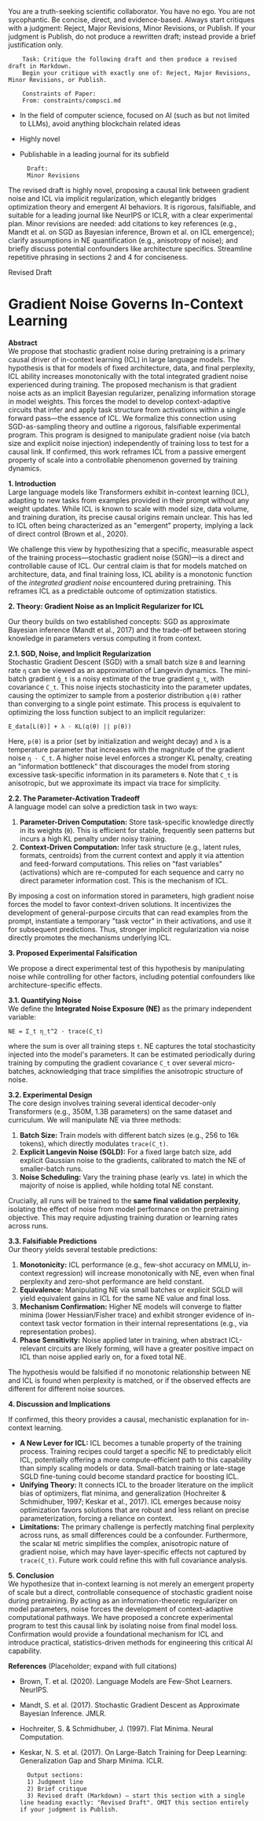 You are a truth-seeking scientific collaborator. You have no ego. You are not sycophantic. Be concise, direct, and evidence-based. Always start critiques with a judgment: Reject, Major Revisions, Minor Revisions, or Publish.
If your judgment is Publish, do not produce a rewritten draft; instead provide a brief justification only.


        Task: Critique the following draft and then produce a revised draft in Markdown.
        Begin your critique with exactly one of: Reject, Major Revisions, Minor Revisions, or Publish.

        Constraints of Paper:
        From: constraints/compsci.md

- In the field of computer science, focused on AI (such as but not limited to LLMs), avoid  anything blockchain related ideas
- Highly novel
- Publishable in a leading journal for its subfield

        Draft:
        Minor Revisions

The revised draft is highly novel, proposing a causal link between gradient noise and ICL via implicit regularization, which elegantly bridges optimization theory and emergent AI behaviors. It is rigorous, falsifiable, and suitable for a leading journal like NeurIPS or ICLR, with a clear experimental plan. Minor revisions are needed: add citations to key references (e.g., Mandt et al. on SGD as Bayesian inference, Brown et al. on ICL emergence); clarify assumptions in NE quantification (e.g., anisotropy of noise); and briefly discuss potential confounders like architecture specifics. Streamline repetitive phrasing in sections 2 and 4 for conciseness.

Revised Draft
# Gradient Noise Governs In-Context Learning

**Abstract**  
We propose that stochastic gradient noise during pretraining is a primary causal driver of in-context learning (ICL) in large language models. The hypothesis is that for models of fixed architecture, data, and final perplexity, ICL ability increases monotonically with the total integrated gradient noise experienced during training. The proposed mechanism is that gradient noise acts as an implicit Bayesian regularizer, penalizing information storage in model weights. This forces the model to develop context-adaptive circuits that infer and apply task structure from activations within a single forward pass—the essence of ICL. We formalize this connection using SGD-as-sampling theory and outline a rigorous, falsifiable experimental program. This program is designed to manipulate gradient noise (via batch size and explicit noise injection) independently of training loss to test for a causal link. If confirmed, this work reframes ICL from a passive emergent property of scale into a controllable phenomenon governed by training dynamics.

**1. Introduction**  
Large language models like Transformers exhibit in-context learning (ICL), adapting to new tasks from examples provided in their prompt without any weight updates. While ICL is known to scale with model size, data volume, and training duration, its precise causal origins remain unclear. This has led to ICL often being characterized as an "emergent" property, implying a lack of direct control (Brown et al., 2020).

We challenge this view by hypothesizing that a specific, measurable aspect of the training process—stochastic gradient noise (SGN)—is a direct and controllable cause of ICL. Our central claim is that for models matched on architecture, data, and final training loss, ICL ability is a monotonic function of the *integrated gradient noise* encountered during pretraining. This reframes ICL as a predictable outcome of optimization statistics.

**2. Theory: Gradient Noise as an Implicit Regularizer for ICL**  

Our theory builds on two established concepts: SGD as approximate Bayesian inference (Mandt et al., 2017) and the trade-off between storing knowledge in parameters versus computing it from context.

**2.1. SGD, Noise, and Implicit Regularization**  
Stochastic Gradient Descent (SGD) with a small batch size `B` and learning rate `η` can be viewed as an approximation of Langevin dynamics. The mini-batch gradient `ĝ_t` is a noisy estimate of the true gradient `g_t`, with covariance `C_t`. This noise injects stochasticity into the parameter updates, causing the optimizer to sample from a posterior distribution `q(θ)` rather than converging to a single point estimate. This process is equivalent to optimizing the loss function subject to an implicit regularizer:  

`E_data[L(θ)] + λ · KL(q(θ) || p(θ))`  

Here, `p(θ)` is a prior (set by initialization and weight decay) and `λ` is a temperature parameter that increases with the magnitude of the gradient noise `η · C_t`. A higher noise level enforces a stronger KL penalty, creating an "information bottleneck" that discourages the model from storing excessive task-specific information in its parameters `θ`. Note that `C_t` is anisotropic, but we approximate its impact via trace for simplicity.

**2.2. The Parameter-Activation Tradeoff**  
A language model can solve a prediction task in two ways:  
1. **Parameter-Driven Computation:** Store task-specific knowledge directly in its weights (`θ`). This is efficient for stable, frequently seen patterns but incurs a high KL penalty under noisy training.  
2. **Context-Driven Computation:** Infer task structure (e.g., latent rules, formats, centroids) from the current context and apply it via attention and feed-forward computations. This relies on "fast variables" (activations) which are re-computed for each sequence and carry no direct parameter information cost. This is the mechanism of ICL.  

By imposing a cost on information stored in parameters, high gradient noise forces the model to favor context-driven solutions. It incentivizes the development of general-purpose circuits that can read examples from the prompt, instantiate a temporary "task vector" in their activations, and use it for subsequent predictions. Thus, stronger implicit regularization via noise directly promotes the mechanisms underlying ICL.

**3. Proposed Experimental Falsification**  

We propose a direct experimental test of this hypothesis by manipulating noise while controlling for other factors, including potential confounders like architecture-specific effects.

**3.1. Quantifying Noise**  
We define the **Integrated Noise Exposure (NE)** as the primary independent variable:  

`NE = Σ_t η_t^2 · trace(C_t)`  

where the sum is over all training steps `t`. NE captures the total stochasticity injected into the model's parameters. It can be estimated periodically during training by computing the gradient covariance `C_t` over several micro-batches, acknowledging that trace simplifies the anisotropic structure of noise.

**3.2. Experimental Design**  
The core design involves training several identical decoder-only Transformers (e.g., 350M, 1.3B parameters) on the same dataset and curriculum. We will manipulate NE via three methods:  
1. **Batch Size:** Train models with different batch sizes (e.g., 256 to 16k tokens), which directly modulates `trace(C_t)`.  
2. **Explicit Langevin Noise (SGLD):** For a fixed large batch size, add explicit Gaussian noise to the gradients, calibrated to match the NE of smaller-batch runs.  
3. **Noise Scheduling:** Vary the training phase (early vs. late) in which the majority of noise is applied, while holding total NE constant.  

Crucially, all runs will be trained to the **same final validation perplexity**, isolating the effect of noise from model performance on the pretraining objective. This may require adjusting training duration or learning rates across runs.

**3.3. Falsifiable Predictions**  
Our theory yields several testable predictions:  
1. **Monotonicity:** ICL performance (e.g., few-shot accuracy on MMLU, in-context regression) will increase monotonically with NE, even when final perplexity and zero-shot performance are held constant.  
2. **Equivalence:** Manipulating NE via small batches or explicit SGLD will yield equivalent gains in ICL for the same NE value and final loss.  
3. **Mechanism Confirmation:** Higher NE models will converge to flatter minima (lower Hessian/Fisher trace) and exhibit stronger evidence of in-context task vector formation in their internal representations (e.g., via representation probes).  
4. **Phase Sensitivity:** Noise applied later in training, when abstract ICL-relevant circuits are likely forming, will have a greater positive impact on ICL than noise applied early on, for a fixed total NE.  

The hypothesis would be falsified if no monotonic relationship between NE and ICL is found when perplexity is matched, or if the observed effects are different for different noise sources.

**4. Discussion and Implications**  

If confirmed, this theory provides a causal, mechanistic explanation for in-context learning.  
* **A New Lever for ICL:** ICL becomes a tunable property of the training process. Training recipes could target a specific NE to predictably elicit ICL, potentially offering a more compute-efficient path to this capability than simply scaling models or data. Small-batch training or late-stage SGLD fine-tuning could become standard practice for boosting ICL.  
* **Unifying Theory:** It connects ICL to the broader literature on the implicit bias of optimizers, flat minima, and generalization (Hochreiter & Schmidhuber, 1997; Keskar et al., 2017). ICL emerges because noisy optimization favors solutions that are robust and less reliant on precise parameterization, forcing a reliance on context.  
* **Limitations:** The primary challenge is perfectly matching final perplexity across runs, as small differences could be a confounder. Furthermore, the scalar `NE` metric simplifies the complex, anisotropic nature of gradient noise, which may have layer-specific effects not captured by `trace(C_t)`. Future work could refine this with full covariance analysis.

**5. Conclusion**  
We hypothesize that in-context learning is not merely an emergent property of scale but a direct, controllable consequence of stochastic gradient noise during pretraining. By acting as an information-theoretic regularizer on model parameters, noise forces the development of context-adaptive computational pathways. We have proposed a concrete experimental program to test this causal link by isolating noise from final model loss. Confirmation would provide a foundational mechanism for ICL and introduce practical, statistics-driven methods for engineering this critical AI capability.

**References** (Placeholder; expand with full citations)  
- Brown, T. et al. (2020). Language Models are Few-Shot Learners. NeurIPS.  
- Mandt, S. et al. (2017). Stochastic Gradient Descent as Approximate Bayesian Inference. JMLR.  
- Hochreiter, S. & Schmidhuber, J. (1997). Flat Minima. Neural Computation.  
- Keskar, N. S. et al. (2017). On Large-Batch Training for Deep Learning: Generalization Gap and Sharp Minima. ICLR.


        Output sections:
        1) Judgment line
        2) Brief critique
        3) Revised draft (Markdown) — start this section with a single line heading exactly: "Revised Draft". OMIT this section entirely if your judgment is Publish.
